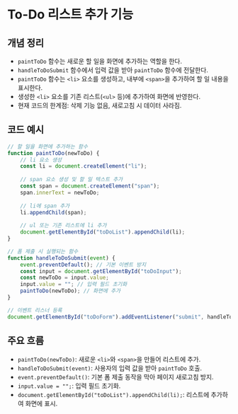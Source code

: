 # To-Do 리스트 추가 기능

## 개념 정리

- `paintToDo` 함수는 새로운 할 일을 화면에 추가하는 역할을 한다.
- `handleToDoSubmit` 함수에서 입력 값을 받아 `paintToDo` 함수에 전달한다.
- `paintToDo` 함수는 `<li>` 요소를 생성하고, 내부에 `<span>`을 추가하여 할 일 내용을 표시한다.
- 생성한 `<li>` 요소를 기존 리스트(`<ul>` 등)에 추가하여 화면에 반영한다.
- 현재 코드의 한계점: 삭제 기능 없음, 새로고침 시 데이터 사라짐.

## 코드 예시

```javascript
// 할 일을 화면에 추가하는 함수
function paintToDo(newToDo) {
    // li 요소 생성
    const li = document.createElement("li");
    
    // span 요소 생성 및 할 일 텍스트 추가
    const span = document.createElement("span");
    span.innerText = newToDo;
    
    // li에 span 추가
    li.appendChild(span);
    
    // ul 또는 기존 리스트에 li 추가
    document.getElementById("toDoList").appendChild(li);
}

// 폼 제출 시 실행되는 함수
function handleToDoSubmit(event) {
    event.preventDefault(); // 기본 이벤트 방지
    const input = document.getElementById("toDoInput");
    const newToDo = input.value;
    input.value = ""; // 입력 필드 초기화
    paintToDo(newToDo); // 화면에 추가
}

// 이벤트 리스너 등록
document.getElementById("toDoForm").addEventListener("submit", handleToDoSubmit);
```

## 주요 흐름

- `paintToDo(newToDo)`: 새로운 `<li>`와 `<span>`을 만들어 리스트에 추가.
- `handleToDoSubmit(event)`: 사용자의 입력 값을 받아 `paintToDo` 호출.
- `event.preventDefault()`: 기본 폼 제출 동작을 막아 페이지 새로고침 방지.
- `input.value = "";`: 입력 필드 초기화.
- `document.getElementById("toDoList").appendChild(li);`: 리스트에 추가하여 화면에 표시.

